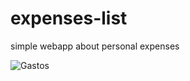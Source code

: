 # expenses-list
simple webapp about personal expenses

![](https://i.ibb.co/XDjzSM1/gastos.jpg "Gastos")
